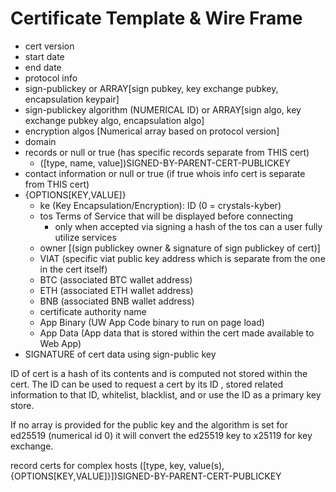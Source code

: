 # Certificate Template & Wire Frame

- cert version
- start date
- end date
- protocol info
- sign-publickey or ARRAY[sign pubkey, key exchange pubkey, encapsulation keypair]
- sign-publickey algorithm (NUMERICAL ID) or ARRAY[sign algo, key exchange pubkey algo, encapsulation algo]
- encryption algos [Numerical array based on protocol version]
- domain
- records or null or true (has specific records separate from THIS cert)
  - ([type, name, value])SIGNED-BY-PARENT-CERT-PUBLICKEY
- contact information or null or true (if true whois info cert is separate from THIS cert)
- {OPTIONS[KEY,VALUE]}
  - ke (Key Encapsulation/Encryption): ID (0 = crystals-kyber)
  - tos Terms of Service that will be displayed before connecting
    - only when accepted via signing a hash of the tos can a user fully utilize services
  - owner [(sign publickey owner & signature of sign publickey of cert)]
  - VIAT (specific viat public key address which is separate from the one in the cert itself)
  - BTC (associated BTC wallet address)
  - ETH (associated ETH wallet address)
  - BNB (associated BNB wallet address)
  - certificate authority name
  - App Binary (UW App Code binary to run on page load)
  - App Data (App data that is stored within the cert made available to Web App)
- SIGNATURE of cert data using sign-public key

ID of cert is a hash of its contents and is computed not stored within the cert. The ID can be used to request a cert by its ID , stored related information to that ID, whitelist, blacklist, and or use the ID as a primary key store.

If no array is provided for the public key and the algorithm is set for ed25519 (numerical id 0) it will convert the ed25519 key to x25119 for key exchange.

record certs for complex hosts
([type, key, value(s), {OPTIONS[KEY,VALUE]}])SIGNED-BY-PARENT-CERT-PUBLICKEY
